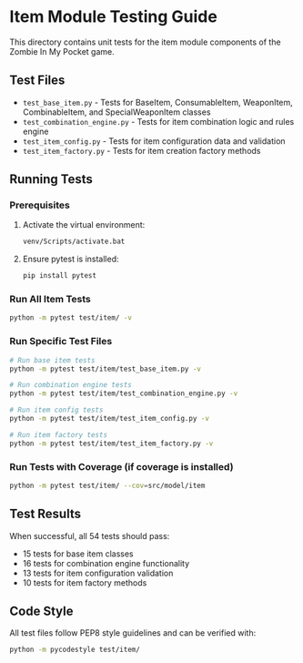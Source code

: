 # Item Module Testing Guide

This directory contains unit tests for the item module components of the Zombie In My Pocket game.

## Test Files

- `test_base_item.py` - Tests for BaseItem, ConsumableItem, WeaponItem, CombinableItem, and SpecialWeaponItem classes
- `test_combination_engine.py` - Tests for item combination logic and rules engine
- `test_item_config.py` - Tests for item configuration data and validation
- `test_item_factory.py` - Tests for item creation factory methods

## Running Tests

### Prerequisites

1. Activate the virtual environment:
   ```bash
   venv/Scripts/activate.bat
   ```

2. Ensure pytest is installed:
   ```bash
   pip install pytest
   ```

### Run All Item Tests

```bash
python -m pytest test/item/ -v
```

### Run Specific Test Files

```bash
# Run base item tests
python -m pytest test/item/test_base_item.py -v

# Run combination engine tests
python -m pytest test/item/test_combination_engine.py -v

# Run item config tests
python -m pytest test/item/test_item_config.py -v

# Run item factory tests
python -m pytest test/item/test_item_factory.py -v
```

### Run Tests with Coverage (if coverage is installed)

```bash
python -m pytest test/item/ --cov=src/model/item
```

## Test Results

When successful, all 54 tests should pass:
- 15 tests for base item classes
- 16 tests for combination engine functionality
- 13 tests for item configuration validation
- 10 tests for item factory methods

## Code Style

All test files follow PEP8 style guidelines and can be verified with:

```bash
python -m pycodestyle test/item/
```